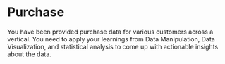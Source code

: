 # Purchase
You have been provided purchase data for various customers across a vertical. You need to apply your learnings from Data Manipulation, Data Visualization, and statistical analysis to come up with actionable insights about the data.
